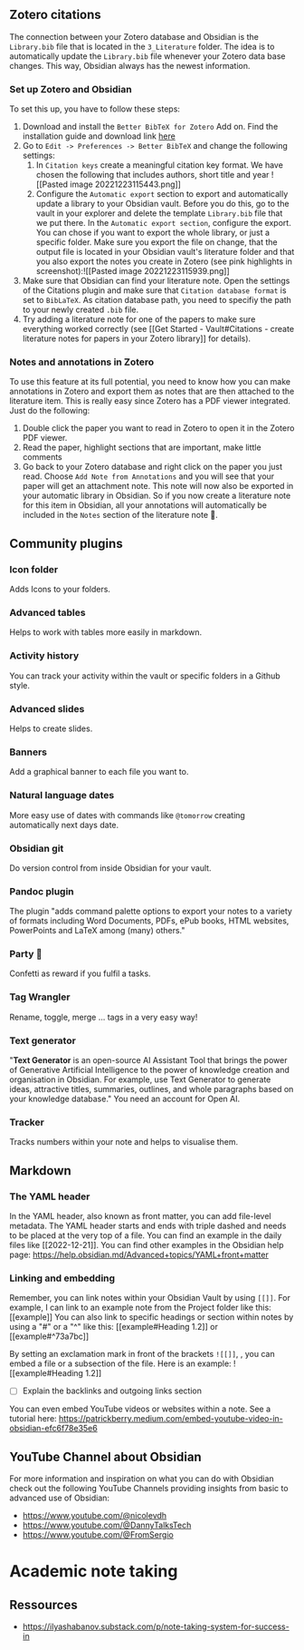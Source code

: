## Zotero citations

The connection between your Zotero database and Obsidian is the `Library.bib` file that is located in the `3_Literature` folder. The idea is to automatically update the `Library.bib` file whenever your Zotero data base changes. This way, Obsidian always has the newest information. 

### Set up Zotero and Obsidian

To set this up, you have to follow these steps:

1. Download and install the `Better BibTeX for Zotero` Add on. Find the installation guide and download link [here](https://retorque.re/zotero-better-bibtex/installation/)
2. Go to `Edit -> Preferences -> Better BibTeX` and change the following settings:
	1. In `Citation keys` create a meaningful citation key format. We have chosen the following that includes authors, short title and year ![[Pasted image 20221223115443.png]]
	2. Configure the `Automatic export` section to export and automatically update a library to your Obsidian vault. Before you do this, go to the vault in your explorer and delete the template `Library.bib` file that we put there. In the `Automatic export section`, configure the export. You can chose if you want to export the whole library, or just a specific folder. Make sure you export the file on change, that the output file is located in your Obsidian vault's literature folder and that you also export the notes you create in Zotero (see pink highlights in screenshot):![[Pasted image 20221223115939.png]]
3. Make sure that Obsidian can find your literature note. Open the settings of the Citations plugin and make sure that `Citation database format` is set to `BibLaTeX`. As citation database path, you need to specifiy the path to your newly created `.bib` file.
4. Try adding a literature note for one of the papers to make sure everything worked correctly (see [[Get Started - Vault#Citations - create literature notes for papers in your Zotero library]] for details).

### Notes and annotations in Zotero

To use this feature at its full potential, you need to know how you can make annotations in Zotero and export them as notes that are then attached to the literature item. This is really easy since Zotero has a PDF viewer integrated. Just do the following:

1. Double click the paper you want to read in Zotero to open it in the Zotero PDF viewer.
2. Read the paper, highlight sections that are important, make little comments
3. Go back to your Zotero database and right click on the paper you just read. Choose `Add Note from Annotations` and you will see that your paper will get an attachment note.
This note will now also be exported in your automatic library in Obsidian. So if you now create a literature note for this item in Obsidian, all your annotations will automatically be included in the `Notes` section of the literature note 🤩.


## Community plugins

### Icon folder
Adds Icons to your folders. 

### Advanced tables 
Helps to work with tables more easily in markdown.

### Activity history
You can track your activity within the vault or specific folders in a Github style.

### Advanced slides
Helps to create slides.

### Banners
Add a graphical banner to each file you want to.

### Natural language dates
More easy use of dates with commands like `@tomorrow` creating automatically next days date. 

### Obsidian git
Do version control from inside Obsidian for your vault.

### Pandoc plugin 
The plugin "adds command palette options to export your notes to a variety of formats including Word Documents, PDFs, ePub books, HTML websites, PowerPoints and LaTeX among (many) others."

### Party 🎉
Confetti as reward if you fulfil a tasks.

### Tag Wrangler
Rename, toggle, merge ... tags in a very easy way! 

### Text generator
"**Text Generator** is an open-source AI Assistant Tool that brings the power of Generative Artificial Intelligence to the power of knowledge creation and organisation in Obsidian.
For example, use Text Generator to generate ideas, attractive titles, summaries, outlines, and whole paragraphs based on your knowledge database."
You need an account for Open AI.

### Tracker
Tracks numbers within your note and helps to visualise them. 


## Markdown

### The YAML header

In the YAML header, also known as front matter, you can add file-level metadata. The YAML header starts and ends with triple dashed and needs to be placed at the very top of a file. You can find an example in the daily files like [[2022-12-21]].
You can find other examples in the Obsidian help page: https://help.obsidian.md/Advanced+topics/YAML+front+matter 


### Linking and embedding 

Remember, you can link notes within your Obsidian Vault by using `[[]]`. For example, I can link to an example note from the Project folder like this: [[example]]
You can also link to specific headings or section within notes by using a "#" or a "^" like this: [[example#Heading 1.2]] or [[example#^73a7bc]]

By setting an exclamation mark in front of the brackets `![[]]`, , you can embed a file or a subsection of the file. Here is an example: 
![[example#Heading 1.2]]

- [ ] Explain the backlinks and outgoing links section

You can even embed YouTube videos or websites within a note. See a tutorial here: https://patrickberry.medium.com/embed-youtube-video-in-obsidian-efc6f78e35e6




## YouTube Channel about Obsidian
For more information and inspiration on what you can do with Obsidian check out the following YouTube Channels providing insights from basic to advanced use of Obsidian:
- https://www.youtube.com/@nicolevdh
- https://www.youtube.com/@DannyTalksTech 
- https://www.youtube.com/@FromSergio


# Academic note taking 
## Ressources
- https://ilyashabanov.substack.com/p/note-taking-system-for-success-in